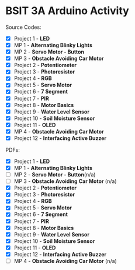 # BSIT 3A Arduino Activity

Source Codes:

- [x] Project 1 - **LED**
- [x] MP 1 - **Alternating Blinky Lights**
- [x] MP 2 - **Servo Motor - Button**
- [x] MP 3 - **Obstacle Avoiding Car Motor**
- [x] Project 2 - **Potentiometer**
- [x] Project 3 - **Photoresistor**
- [x] Project 4 - **RGB**
- [x] Project 5 - **Servo Motor**
- [x] Project 6 - **7 Segment**
- [x] Project 7 - **PIR**
- [x] Project 8 - **Motor Basics**
- [x] Project 9 - **Water Level Sensor**
- [x] Project 10 - **Soil Moisture Sensor**
- [x] Project 11 - **OLED**
- [x] MP 4 - **Obstacle Avoiding Car Motor**
- [x] Project 12 - **Interfacing Active Buzzer**

PDFs:

- [x] Project 1 - **LED**
- [x] MP 1 - **Alternating Blinky Lights**
- [ ] MP 2 - **Servo Motor - Button**(n/a)
- [ ] MP 3 - **Obstacle Avoiding Car Motor** (n/a)
- [x] Project 2 - **Potentiometer**
- [x] Project 3 - **Photoresistor**
- [x] Project 4 - **RGB**
- [x] Project 5 - **Servo Motor**
- [x] Project 6 - **7 Segment**
- [x] Project 7 - **PIR**
- [x] Project 8 - **Motor Basics**
- [x] Project 9 - **Water Level Sensor**
- [x] Project 10 - **Soil Moisture Sensor**
- [x] Project 11 - **OLED**
- [x] Project 12 - **Interfacing Active Buzzer**
- [ ] MP 4 - **Obstacle Avoiding Car Motor** (n/a)
